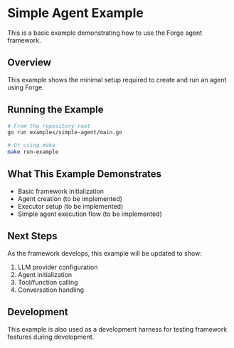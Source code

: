 # Simple Agent Example

This is a basic example demonstrating how to use the Forge agent framework.

## Overview

This example shows the minimal setup required to create and run an agent using Forge.

## Running the Example

```bash
# From the repository root
go run examples/simple-agent/main.go

# Or using make
make run-example
```

## What This Example Demonstrates

- Basic framework initialization
- Agent creation (to be implemented)
- Executor setup (to be implemented)
- Simple agent execution flow (to be implemented)

## Next Steps

As the framework develops, this example will be updated to show:
1. LLM provider configuration
2. Agent initialization
3. Tool/function calling
4. Conversation handling

## Development

This example is also used as a development harness for testing framework features
during development.